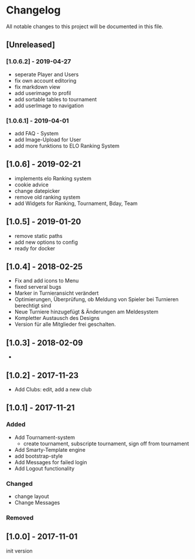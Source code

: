 # Changelog
All notable changes to this project will be documented in this file.


## [Unreleased]

### [1.0.6.2] - 2019-04-27
- seperate Player and Users
- fix own account editoring
- fix markdown view
- add userimage to profil
- add sortable tables to tournament
- add userImage to navigation

### [1.0.6.1] - 2019-04-01
- add FAQ - System
- add Image-Upload for User
- add more funktions to ELO Ranking System

## [1.0.6] - 2019-02-21
- implements elo Ranking system
- cookie advice
- change datepicker
- remove old ranking system
- add Widgets for Ranking, Tournament, Bday, Team

## [1.0.5] - 2019-01-20
- remove static paths
- add new options to config
- ready for docker

## [1.0.4] - 2018-02-25
- Fix and add icons to Menu  
- fixed serveral bugs  
- Marker in Turnieransicht verändert  
- Optimierungen, Überprüfung, ob Meldung von Spieler bei Turnieren berechtigt sind  
- Neue Turniere hinzugefügt & Änderungen am Meldesystem  
- Kompletter Austausch des Designs  
- Version für alle Mitglieder frei geschalten.  

## [1.0.3] - 2018-02-09
-

## [1.0.2] - 2017-11-23
- Add Clubs: edit, add a new club

## [1.0.1] - 2017-11-21
### Added
- Add Tournament-system
  - create tournament, subscripte tournament, sign off from tournament
- Add Smarty-Template engine
- add bootstrap-style
- Add Messages for failed login
- Add Logout functionality

### Changed
- change layout
- Change Messages

### Removed

## [1.0.0] - 2017-11-01
init version
